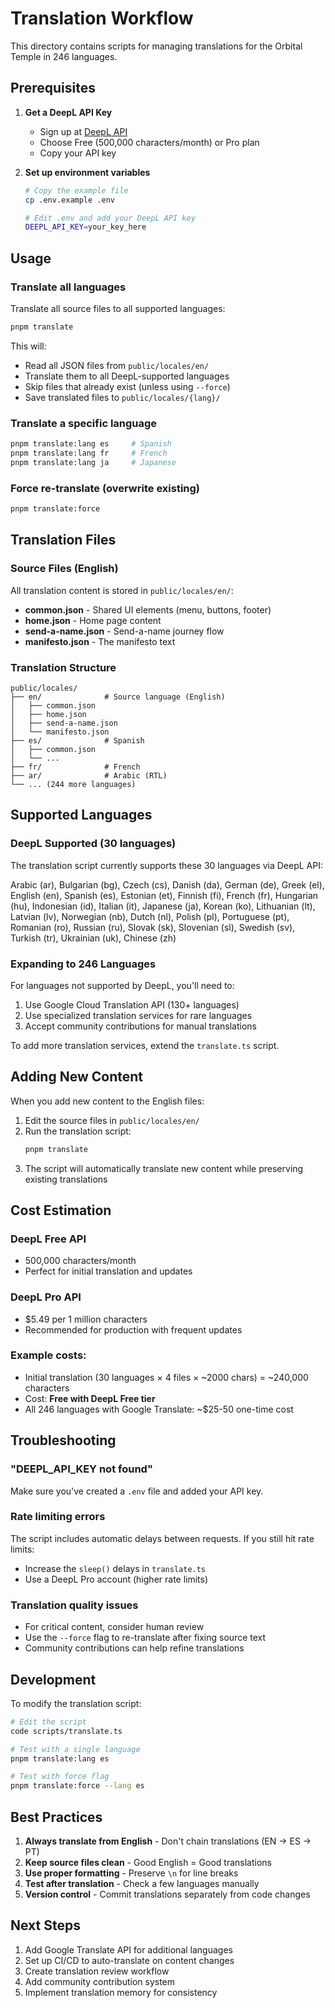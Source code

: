 # Translation Workflow

This directory contains scripts for managing translations for the Orbital Temple in 246 languages.

## Prerequisites

1. **Get a DeepL API Key**
   - Sign up at [DeepL API](https://www.deepl.com/pro-api)
   - Choose Free (500,000 characters/month) or Pro plan
   - Copy your API key

2. **Set up environment variables**
   ```bash
   # Copy the example file
   cp .env.example .env

   # Edit .env and add your DeepL API key
   DEEPL_API_KEY=your_key_here
   ```

## Usage

### Translate all languages

Translate all source files to all supported languages:

```bash
pnpm translate
```

This will:
- Read all JSON files from `public/locales/en/`
- Translate them to all DeepL-supported languages
- Skip files that already exist (unless using `--force`)
- Save translated files to `public/locales/{lang}/`

### Translate a specific language

```bash
pnpm translate:lang es     # Spanish
pnpm translate:lang fr     # French
pnpm translate:lang ja     # Japanese
```

### Force re-translate (overwrite existing)

```bash
pnpm translate:force
```

## Translation Files

### Source Files (English)
All translation content is stored in `public/locales/en/`:

- **common.json** - Shared UI elements (menu, buttons, footer)
- **home.json** - Home page content
- **send-a-name.json** - Send-a-name journey flow
- **manifesto.json** - The manifesto text

### Translation Structure

```
public/locales/
├── en/              # Source language (English)
│   ├── common.json
│   ├── home.json
│   ├── send-a-name.json
│   └── manifesto.json
├── es/              # Spanish
│   ├── common.json
│   └── ...
├── fr/              # French
├── ar/              # Arabic (RTL)
└── ... (244 more languages)
```

## Supported Languages

### DeepL Supported (30 languages)

The translation script currently supports these 30 languages via DeepL API:

Arabic (ar), Bulgarian (bg), Czech (cs), Danish (da), German (de), Greek (el), English (en), Spanish (es), Estonian (et), Finnish (fi), French (fr), Hungarian (hu), Indonesian (id), Italian (it), Japanese (ja), Korean (ko), Lithuanian (lt), Latvian (lv), Norwegian (nb), Dutch (nl), Polish (pl), Portuguese (pt), Romanian (ro), Russian (ru), Slovak (sk), Slovenian (sl), Swedish (sv), Turkish (tr), Ukrainian (uk), Chinese (zh)

### Expanding to 246 Languages

For languages not supported by DeepL, you'll need to:

1. Use Google Cloud Translation API (130+ languages)
2. Use specialized translation services for rare languages
3. Accept community contributions for manual translations

To add more translation services, extend the `translate.ts` script.

## Adding New Content

When you add new content to the English files:

1. Edit the source files in `public/locales/en/`
2. Run the translation script:
   ```bash
   pnpm translate
   ```
3. The script will automatically translate new content while preserving existing translations

## Cost Estimation

### DeepL Free API
- 500,000 characters/month
- Perfect for initial translation and updates

### DeepL Pro API
- $5.49 per 1 million characters
- Recommended for production with frequent updates

### Example costs:
- Initial translation (30 languages × 4 files × ~2000 chars) = ~240,000 characters
- Cost: **Free with DeepL Free tier**
- All 246 languages with Google Translate: ~$25-50 one-time cost

## Troubleshooting

### "DEEPL_API_KEY not found"
Make sure you've created a `.env` file and added your API key.

### Rate limiting errors
The script includes automatic delays between requests. If you still hit rate limits:
- Increase the `sleep()` delays in `translate.ts`
- Use a DeepL Pro account (higher rate limits)

### Translation quality issues
- For critical content, consider human review
- Use the `--force` flag to re-translate after fixing source text
- Community contributions can help refine translations

## Development

To modify the translation script:

```bash
# Edit the script
code scripts/translate.ts

# Test with a single language
pnpm translate:lang es

# Test with force flag
pnpm translate:force --lang es
```

## Best Practices

1. **Always translate from English** - Don't chain translations (EN → ES → PT)
2. **Keep source files clean** - Good English = Good translations
3. **Use proper formatting** - Preserve `\n` for line breaks
4. **Test after translation** - Check a few languages manually
5. **Version control** - Commit translations separately from code changes

## Next Steps

1. Add Google Translate API for additional languages
2. Set up CI/CD to auto-translate on content changes
3. Create translation review workflow
4. Add community contribution system
5. Implement translation memory for consistency
